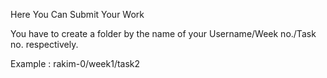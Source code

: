 Here You Can Submit Your Work

You have to create a folder by the name of your Username/Week no./Task no. respectively.

Example : rakim-0/week1/task2
